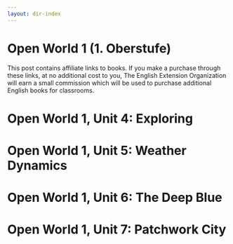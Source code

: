 ```yaml
---
layout: dir-index
---
```


# Open World 1 (1. Oberstufe)

This post contains affiliate links to books. If you make a purchase through these links, at no additional cost to you, The English Extension Organization will earn a small commission which will be used to purchase additional English books for classrooms.


# Open World 1, Unit 4: Exploring
# Open World 1, Unit 5: Weather Dynamics
# Open World 1, Unit 6: The Deep Blue
# Open World 1, Unit 7: Patchwork City 




<!--stackedit_data:
eyJoaXN0b3J5IjpbMTcxOTg4MDQ2NCwtNDgxNzY3NDE4LC01Mz
k2OTA0MzddfQ==
-->